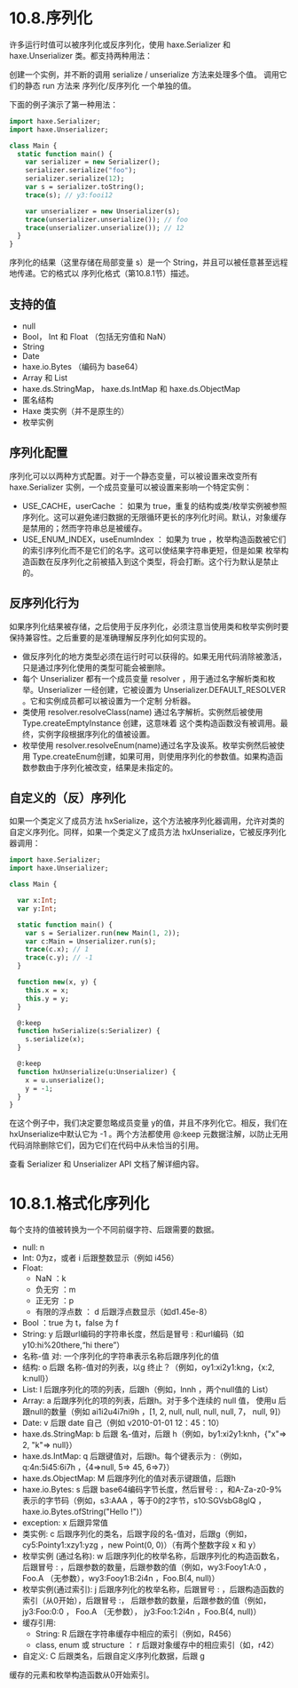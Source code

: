 # 10.8.序列化

许多运行时值可以被序列化或反序列化，使用 haxe.Serializer 和 haxe.Unserializer 类。都支持两种用法：

创建一个实例，并不断的调用 serialize / unserialize 方法来处理多个值。
调用它们的静态 run 方法来 序列化/反序列化 一个单独的值。

下面的例子演示了第一种用法：

```haxe
import haxe.Serializer;
import haxe.Unserializer;

class Main {
  static function main() {
    var serializer = new Serializer();
    serializer.serialize("foo");
    serializer.serialize(12);
    var s = serializer.toString();
    trace(s); // y3:fooi12

    var unserializer = new Unserializer(s);
    trace(unserializer.unserialize()); // foo
    trace(unserializer.unserialize()); // 12
  }
}
```

序列化的结果（这里存储在局部变量 s）是一个 String，并且可以被任意甚至远程地传递。它的格式以 序列化格式（第10.8.1节）描述。

## 支持的值

- null
- Bool， Int 和 Float （包括无穷值和 NaN）
- String
- Date
- haxe.io.Bytes （编码为 base64）
- Array 和 List
- haxe.ds.StringMap， haxe.ds.IntMap 和 haxe.ds.ObjectMap
- 匿名结构
- Haxe 类实例（并不是原生的）
- 枚举实例

## 序列化配置

序列化可以以两种方式配置。对于一个静态变量，可以被设置来改变所有 haxe.Serializer 实例，一个成员变量可以被设置来影响一个特定实例：

- USE_CACHE，userCache ： 如果为 true，重复的结构或类/枚举实例被参照序列化。这可以避免递归数据的无限循环更长的序列化时间。默认，对象缓存是禁用的；然而字符串总是被缓存。
- USE_ENUM_INDEX，useEnumIndex ： 如果为 true ，枚举构造函数被它们的索引序列化而不是它们的名字。这可以使结果字符串更短，但是如果 枚举构造函数在反序列化之前被插入到这个类型，将会打断。这个行为默认是禁止的。

## 反序列化行为

如果序列化结果被存储，之后使用于反序列化，必须注意当使用类和枚举实例时要保持兼容性。之后重要的是准确理解反序列化如何实现的。

- 做反序列化的地方类型必须在运行时可以获得的。如果无用代码消除被激活，只是通过序列化使用的类型可能会被删除。
- 每个 Unserializer 都有一个成员变量 resolver ，用于通过名字解析类和枚举。Unserializer 一经创建，它被设置为 Unserializer.DEFAULT_RESOLVER 。它和实例成员都可以被设置为一个定制 分析器。
- 类使用 resolver.resolveClass(name) 通过名字解析。实例然后被使用 Type.createEmptyInstance 创建，这意味着 这个类构造函数没有被调用。最终，实例字段根据序列化的值被设置。
- 枚举使用 resolver.resolveEnum(name)通过名字及诶系。枚举实例然后被使用 Type.createEnum创建，如果可用，则使用序列化的参数值。如果构造函数参数由于序列化被改变，结果是未指定的。

## 自定义的（反）序列化

如果一个类定义了成员方法 hxSerialize，这个方法被序列化器调用，允许对类的自定义序列化。同样，如果一个类定义了成员方法 hxUnserialize，它被反序列化器调用：

```haxe
import haxe.Serializer;
import haxe.Unserializer;

class Main {

  var x:Int;
  var y:Int;

  static function main() {
    var s = Serializer.run(new Main(1, 2));
    var c:Main = Unserializer.run(s);
    trace(c.x); // 1
    trace(c.y); // -1
  }

  function new(x, y) {
    this.x = x;
    this.y = y;
  }

  @:keep
  function hxSerialize(s:Serializer) {
    s.serialize(x);
  }

  @:keep
  function hxUnserialize(u:Unserializer) {
    x = u.unserialize();
    y = -1;
  }
}
```

在这个例子中，我们决定要忽略成员变量 y的值，并且不序列化它。相反，我们在 hxUnserialize中默认它为 -1 。两个方法都使用 @:keep 元数据注解，以防止无用代码消除删除它们，因为它们在代码中从未恰当的引用。

查看 Serializer 和 Unserializer API 文档了解详细内容。



# 10.8.1.格式化序列化

每个支持的值被转换为一个不同前缀字符、后跟需要的数据。

- null: n
- Int: 0为z，或者 i 后跟整数显示（例如 i456）
- Float:
  - NaN ：k
  - 负无穷 ：m
  - 正无穷 ：p
  - 有限的浮点数 ： d 后跟浮点数显示（如d1.45e-8）
- Bool ：true 为 t，false 为 f
- String: y 后跟url编码的字符串长度，然后是冒号 : 和url编码（如 y10:hi%20there,“hi there”）
- 名称-值 对: 一个序列化的字符串表示名称后跟序列化的值
- 结构: o 后跟 名称-值对的列表，以g 终止？（例如，oy1:xi2y1:kng，{x:2, k:null}）
- List: l 后跟序列化的项的列表，后跟h（例如，lnnh ，两个null值的 List）
- Array: a 后跟序列化的项的列表，后跟h。对于多个连续的 null 值， 使用u 后跟null的数量（例如 ai1i2u4i7ni9h ，[1, 2, null, null, null, null, 7， null, 9]）
- Date: v 后跟 date 自己（例如 v2010-01-01 12：45：10）
- haxe.ds.StringMap: b 后跟 名-值对，后跟 h（例如，by1:xi2y1:knh，{"x"=> 2, "k"=> null}）
- haxe.ds.IntMap: q 后跟键值对，后跟h。每个键表示为 :（例如，q:4n:5i45:6i7h ，{4=>null, 5=> 45, 6=>7}）
- haxe.ds.ObjectMap: M 后跟序列化的值对表示键跟值，后跟h
- haxe.io.Bytes: s 后跟 base64编码字节长度，然后冒号 : ，和A-Za-z0-9% 表示的字节码（例如，s3:AAA ，等于0的2字节，s10:SGVsbG8gIQ ，haxe.io.Bytes.ofString("Hello !")）
- exception: x 后跟异常值
- 类实例: c 后跟序列化的类名，后跟字段的名-值对，后跟g（例如，cy5:Pointy1:xzy1:yzg ，new Point(0, 0)）（有两个整数字段 x 和 y）
- 枚举实例 (通过名称): w 后跟序列化的枚举名称，后跟序列化的构造函数名，后跟冒号 : ，后跟参数的数量，后跟参数的值（例如，wy3:Fooy1:A:0 ，Foo.A （无参数），wy3:Fooy1:B:2i4n ，Foo.B(4, null)）
- 枚举实例(通过索引): j 后跟序列化的枚举名称，后跟冒号 : ，后跟构造函数的索引（从0开始），后跟冒号 :， 后跟参数的数量，后跟参数的值（例如，jy3:Foo:0:0 ， Foo.A （无参数）， jy3:Foo:1:2i4n ，Foo.B(4, null)）
- 缓存引用:
  - String: R 后跟在字符串缓存中相应的索引（例如，R456）
  - class, enum 或 structure ： r 后跟对象缓存中的相应索引（如，r42）
- 自定义: C 后跟类名，后跟自定义序列化数据，后跟 g

缓存的元素和枚举构造函数从0开始索引。
